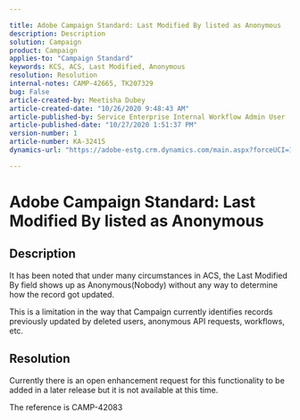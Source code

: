 ```yaml
---

title: Adobe Campaign Standard: Last Modified By listed as Anonymous  
description: Description  
solution: Campaign  
product: Campaign  
applies-to: "Campaign Standard"  
keywords: KCS, ACS, Last Modified, Anonymous  
resolution: Resolution  
internal-notes: CAMP-42665, TK207329  
bug: False  
article-created-by: Meetisha Dubey  
article-created-date: "10/26/2020 9:48:43 AM"  
article-published-by: Service Enterprise Internal Workflow Admin User  
article-published-date: "10/27/2020 1:51:37 PM"  
version-number: 1  
article-number: KA-32415  
dynamics-url: "https://adobe-estg.crm.dynamics.com/main.aspx?forceUCI=1&pagetype=entityrecord&etn=knowledgearticle&id=8f217b42-7017-eb11-a812-000d3a593b88"

---
```


# Adobe Campaign Standard: Last Modified By listed as Anonymous

## Description

It has been noted that under many circumstances in ACS, the Last Modified By field shows up as Anonymous(Nobody) without any way to determine how the record got updated.

This is a limitation in the way that Campaign currently identifies records previously updated by deleted users, anonymous API requests, workflows, etc.

## Resolution

Currently there is an open enhancement request for this functionality to be added in a later release but it is not available at this time.

The reference is CAMP-42083
